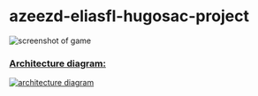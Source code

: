# azeezd-eliasfl-hugosac-project

![screenshot of game](https://i.imgur.com/WINfvHA.png)

### [Architecture diagram:](https://whimsical.com/rust-game-architecture-6x4eXQQ9LGgEKmRwwg3pzC)
[![architecture diagram](https://i.imgur.com/TyCaw7j.png)](https://whimsical.com/rust-game-architecture-6x4eXQQ9LGgEKmRwwg3pzC)

